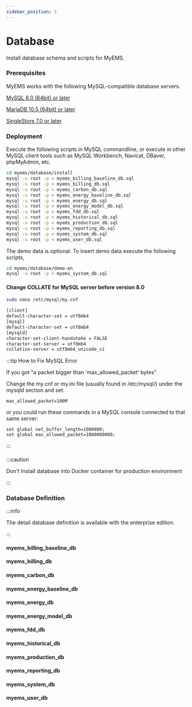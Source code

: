 ```yaml
---
sidebar_position: 1
---
```


# Database

Install database schema and scripts for MyEMS.

### Prerequisites

MyEMS works with the following MySQL-compatible database servers.

[MySQL 8.0 (64bit) or later](https://www.mysql.com/)

[MariaDB 10.5 (64bit) or later](https://mariadb.org/)

[SingleStore 7.0 or later](https://www.singlestore.com/)


### Deployment

Execute the following scripts in MySQL commandline, or execute in other MySQL client tools such as MySQL Workbench, Navicat, DBaver, phpMyAdmin, etc.
```bash
cd myems/database/install
mysql -u root -p < myems_billing_baseline_db.sql
mysql -u root -p < myems_billing_db.sql
mysql -u root -p < myems_carbon_db.sql
mysql -u root -p < myems_energy_baseline_db.sql
mysql -u root -p < myems_energy_db.sql
mysql -u root -p < myems_energy_model_db.sql
mysql -u root -p < myems_fdd_db.sql
mysql -u root -p < myems_historical_db.sql
mysql -u root -p < myems_production_db.sql
mysql -u root -p < myems_reporting_db.sql
mysql -u root -p < myems_system_db.sql
mysql -u root -p < myems_user_db.sql
```

The demo data is optional. To insert demo data execute the following scripts,

```bash
cd myems/database/demo-en
mysql -u root -p < myems_system_db.sql
```

#### Change COLLATE for MySQL server before version 8.0
```bash
sudo nano /etc/mysql/my.cnf
```

```bash
[client]
default-character-set = utf8mb4
[mysql]
default-character-set = utf8mb4
[mysqld]
character-set-client-handshake = FALSE
character-set-server = utf8mb4
collation-server = utf8mb4_unicode_ci
```

:::tip How to Fix MySQL Error

If you got "a packet bigger than 'max_allowed_packet' bytes"

Change the my.cnf or my.ini file (usually found in /etc/mysql/) under the mysqld section and set:
```
max_allowed_packet=100M
```
or you could run these commands in a MySQL console connected to that same server:
```
set global net_buffer_length=1000000;
set global max_allowed_packet=1000000000;
```

:::
#### 

:::caution

Don't Install database into Docker container for production environment

:::

### Database Definition

:::info

The detail database definition is available with the enterprise edition.

:::

#### myems_billing_baseline_db

#### myems_billing_db

#### myems_carbon_db

#### myems_energy_baseline_db

#### myems_energy_db

#### myems_energy_model_db

#### myems_fdd_db

#### myems_historical_db

#### myems_production_db

#### myems_reporting_db

#### myems_system_db

#### myems_user_db
